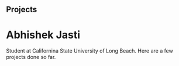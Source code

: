 ## Projects
# Abhishek Jasti
Student at Californina State University of Long Beach.
Here are a few projects done so far.
